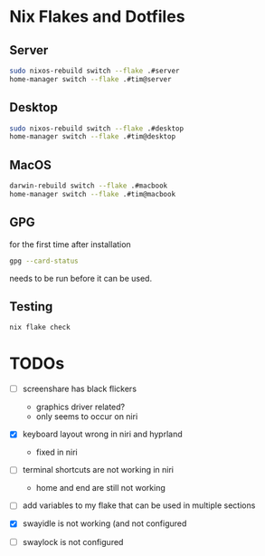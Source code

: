 # Nix Flakes and Dotfiles

## Server

```sh
sudo nixos-rebuild switch --flake .#server
home-manager switch --flake .#tim@server
```

## Desktop

```sh
sudo nixos-rebuild switch --flake .#desktop
home-manager switch --flake .#tim@desktop
```

## MacOS
```sh
darwin-rebuild switch --flake .#macbook
home-manager switch --flake .#tim@macbook
```

## GPG

for the first time after installation
```sh
gpg --card-status
```
needs to be run before it can be used.

## Testing

```sh
nix flake check
```


# TODOs

- [ ] screenshare has black flickers 
  - graphics driver related?
  - only seems to occur on niri
- [x] keyboard layout wrong in niri and hyprland
    - fixed in niri
- [ ] terminal shortcuts are not working in niri
  - home and end are still not working
- [ ] add variables to my flake that can be used in multiple sections
- [x] swayidle is not working (and not configured
- [ ] swaylock is not configured

